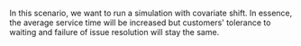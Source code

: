 In this scenario, we want to run a simulation with covariate shift. In essence, the average service time will be increased but customers' tolerance to waiting and failure of issue resolution will stay the same.